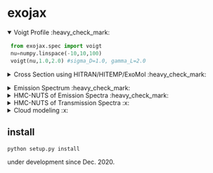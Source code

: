 # exojax

<details open><summary>Voigt Profile :heavy_check_mark: </summary>

```python
 from exojax.spec import voigt
 nu=numpy.linspace(-10,10,100)
 voigt(nu,1.0,2.0) #sigma_D=1.0, gamma_L=2.0
```

</details>

<details><summary>Cross Section using HITRAN/HITEMP/ExoMol :heavy_check_mark: </summary>
 
```python
 from exojax.spec import AutoXS
 nus=numpy.linspace(1900.0,2300.0,40000,dtype=numpy.float64) #wavenumber (cm-1)
 autoxs=AutoXS(nus,"ExoMol","CO") #using ExoMol CO (12C-16O). HITRAN and HITEMP are also supported.  
 xsv=autoxs.xsection(1000.0,1.0) #cross section for 1000K, 1bar (cm2)
```

 <img src="https://user-images.githubusercontent.com/15956904/111430765-2eedf180-873e-11eb-9740-9e1a313d590c.png" Titie="exojax auto cross section" Width=850px> </details>

<details><summary>Emission Spectrum :heavy_check_mark: </summary>

```python
 from exojax.spec import AutoRT
 nus=numpy.linspace(1900.0,2300.0,40000,dtype=numpy.float64) #wavenumber (cm-1)
 Parr=numpy.logspace(-8,2,100)
 Tarr = 500.*(Parr/Parr[-1])**0.02    
 autort=AutoRT(nus,1.e5,2.33,Tarr,Parr) #g=1.e5 cm/s2, mmw=2.33
 autort.addcia("H2-H2",0.74,0.74)       #CIA, mmr(H)=0.74
 autort.addcia("H2-He",0.74,0.25)       #CIA, mmr(He)=0.25
 autort.addmol("ExoMol","CO",0.01)      #CO line, mmr(CO)=0.01
 F=autort.rtrun()
```

 <img src="https://user-images.githubusercontent.com/15956904/116488770-286ea000-a8ce-11eb-982d-7884b423592c.png" Titie="exojax auto \emission spectrum" Width=850px> 

 <details><summary>:star2: Are you an observer? </summary>
 
 ```python
  nusobs=numpy.linspace(1900.0,2300.0,10000,dtype=np.float64) #observation wavenumber bin (cm-1)
  F=autort.spectrum(nusobs,100000.0,20.0,0.0) #R=100000, vsini=10km/s, RV=0km/s
 ```
 
  <img src="https://user-images.githubusercontent.com/15956904/116488769-273d7300-a8ce-11eb-8da1-661b23215c26.png" Titie="exojax auto \emission spectrum for observers" Width=850px> 
 
 </details>


</details>

<details><summary>HMC-NUTS of Emission Spectra :heavy_check_mark: </summary>
<img src="https://github.com/HajimeKawahara/exojax/blob/develop/documents/exojax.png" Titie="exojax" Width=850px>
</details>

<details><summary>HMC-NUTS of Transmission Spectra :x: </summary>Not supported yet. </details>

<details><summary>Cloud modeling :x: </summary> Not supported yet. </details>



## install

```
python setup.py install
```

under development since Dec. 2020.
